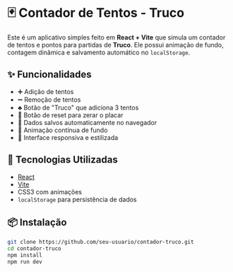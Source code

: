 # 🃏 Contador de Tentos - Truco

Este é um aplicativo simples feito em **React + Vite** que simula um contador de tentos e pontos para partidas de **Truco**. Ele possui animação de fundo, contagem dinâmica e salvamento automático no `localStorage`.

## ✨ Funcionalidades

- ➕ Adição de tentos
- ➖ Remoção de tentos
- ♣️ Botão de "Truco" que adiciona 3 tentos
- 🧼 Botão de reset para zerar o placar
- 💾 Dados salvos automaticamente no navegador
- 🌄 Animação contínua de fundo
- 🎨 Interface responsiva e estilizada

## 🧪 Tecnologias Utilizadas

- [React](https://reactjs.org/)
- [Vite](https://vitejs.dev/)
- CSS3 com animações
- `localStorage` para persistência de dados

## 📦 Instalação

```bash
git clone https://github.com/seu-usuario/contador-truco.git
cd contador-truco
npm install
npm run dev
